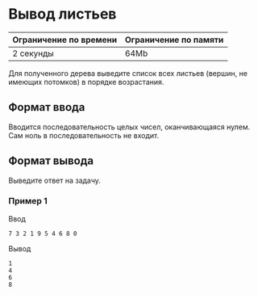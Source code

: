 # Вывод листьев

| Ограничение по времени |  Ограничение по памяти|
|--|--|
| 2 секунды | 64Mb |

Для полученного дерева выведите список всех листьев (вершин, не имеющих потомков) в порядке возрастания.

## Формат ввода

Вводится последовательность целых чисел, оканчивающаяся нулем. Сам ноль в последовательность не входит.

## Формат вывода

Выведите ответ на задачу.

### Пример 1

Ввод

    7 3 2 1 9 5 4 6 8 0

Вывод

    1
    4
    6
    8
